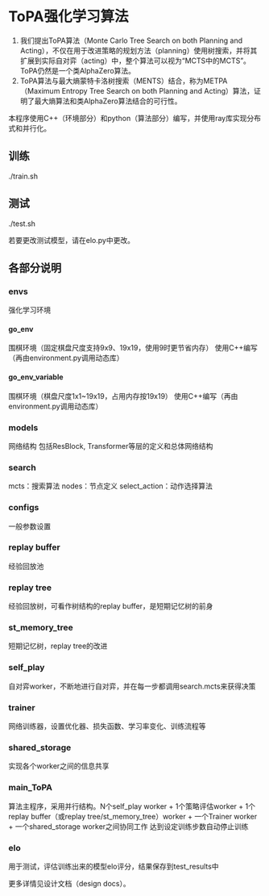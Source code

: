 # ToPA强化学习算法

1. 我们提出ToPA算法（Monte Carlo Tree Search on both Planning and Acting），不仅在用于改进策略的规划方法（planning）使用树搜索，并将其扩展到实际自对弈（acting）中，整个算法可以视为“MCTS中的MCTS”。ToPA仍然是一个类AlphaZero算法。
2. ToPA算法与最大熵蒙特卡洛树搜索（MENTS）结合，称为METPA（Maximum Entropy Tree Search on both Planning and Acting）算法，证明了最大熵算法和类AlphaZero算法结合的可行性。

本程序使用C++（环境部分）和python（算法部分）编写，并使用ray库实现分布式和并行化。

## 训练
./train.sh

## 测试
./test.sh

若要更改测试模型，请在elo.py中更改。

## 各部分说明
### envs
强化学习环境

#### go_env
围棋环境（固定棋盘尺度支持9x9、19x19，使用9时更节省内存）
使用C++编写（再由environment.py调用动态库）

#### go_env_variable
围棋环境（棋盘尺度1x1~19x19，占用内存按19x19）
使用C++编写（再由environment.py调用动态库）

### models
网络结构
包括ResBlock, Transformer等层的定义和总体网络结构

### search
mcts：搜索算法
nodes：节点定义
select_action：动作选择算法

### configs
一般参数设置

### replay buffer
经验回放池

### replay tree
经验回放树，可看作树结构的replay buffer，是短期记忆树的前身

### st_memory_tree
短期记忆树，replay tree的改进

### self_play
自对弈worker，不断地进行自对弈，并在每一步都调用search.mcts来获得决策

### trainer
网络训练器，设置优化器、损失函数、学习率变化、训练流程等

### shared_storage
实现各个worker之间的信息共享

### main_ToPA
算法主程序，采用并行结构。N个self_play worker + 1个策略评估worker + 1个replay buffer（或replay tree/st_memory_tree）worker + 一个Trainer worker + 一个shared_storage worker之间协同工作
达到设定训练步数自动停止训练

### elo
用于测试，评估训练出来的模型elo评分，结果保存到test_results中

更多详情见设计文档（design docs）。
